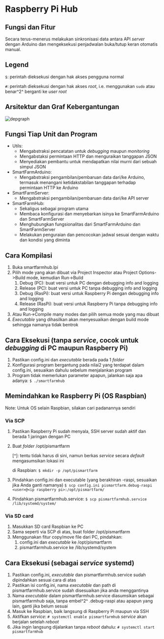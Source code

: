 #  

# Raspberry Pi Hub

## Fungsi dan Fitur

Secara terus-menerus melakukan sinkronisasi data antara API *server* dengan Arduino dan mengeksekusi penjadwalan buka/tutup keran otomatis manual.

## Legend

`$`: perintah dieksekusi dengan hak akses pengguna normal

`#`: perintah dieksekusi dengan hak akses *root*, i.e. menggunakan `sudo` atau benar^2^ berganti ke *user root*

## Arsitektur dan Graf Kebergantungan

![depgraph](/mnt/Data/Works/Free/Smart-Farm/docs/hub/depgraph.png)

## Fungsi Tiap Unit dan Program

* Utils:
  * Mengabstraksi pencatatan untuk *debugging* maupun *monitoring*
  * Mengabstaksi permintaan HTTP dan menguraikan tanggapan JSON
  * Menyediakan pembantu untuk mendapatkan nilai murni dari sebuah simpul JSON
* SmartFarmArduino:
  * Mengabstraksi pengambilan/pembaruan data dari/ke Arduino, termasuk menangani ketidakstabilan tanggapan terhadap permintaan HTTP ke Arduino
* SmartFarmServer:
  * Mengabstraksi pengambilan/pembaruan data dari/ke API server
* SmartFarmHub:
  * Sekaligus sebagai program utama
  * Membaca konfigurasi dan menyebarkan isinya ke SmartFarmArduino dan SmartFarmServer
  * Menghubungkan fungsionalitas dari SmartFarmArduino dan SmartFarmServer
  * Melakukan penguraian dan pencocokan jadwal sesuai dengan waktu dan kondisi yang diminta

## Cara Kompilasi

1. Buka smartfarmhub.lpi
2. Pilih mode yang akan dibuat via Project Inspector atau Project Options->Build mode, kemudian Run->Build
   1. Debug (PC): buat versi untuk PC dengan debugging info and logging
   2. Release (PC): buat versi untuk PC tanpa debugging info and logging
   3. Debug (RasPi): buat versi untuk Raspberry Pi dengan debugging info and logging
   4. Release (RasPi): buat versi untuk Raspberry Pi tanpa debugging info and logging
3. Atau Run->Compile many modes dan pilih semua mode yang mau dibuat
4. *Executable* yang dihasilkan akan menyesuaikan dengan build mode sehingga namanya tidak bentrok

## Cara Eksekusi (tanpa *service*, cocok untuk *debugging* di PC maupun Raspberry Pi)

1. Pastikan config.ini dan *executable* berada pada 1 *folder*
2. Konfigurasi program bergantung pada nilai2 yang terdapat dalam config.ini, sesuaikan dahulu sebelum menjalankan program
3. Program tidak memerlukan parameter apapun, jalankan saja apa adanya:
   `$ ./smartfarmhub`

## Memindahkan ke Raspberry Pi (OS Raspbian)

Note: Untuk OS selain Raspbian, silakan cari padanannya sendiri

### Via SCP

1. Pastikan Raspberry Pi sudah menyala, SSH server sudah aktif dan berada 1 jaringan dengan PC

2. Buat *folder* /opt/pismartfarm

   [^]: tentu tidak harus di sini, namun berkas *service* secara *default* mengasumsikan lokasi ini

    di Raspbian:
   `$ mkdir -p /opt/pismartfarm`

3. Pindahkan config.ini dan executable (yang berakhiran -raspi, sesuaikan jika Anda ganti namanya)
   `$ scp config.ini pismartfarm.debug-raspi <user>@<ip raspberry pi>:/opt/pismartfarm/ `

4. Pindahkan pismartfarmhub.service:
   `$ scp pismartfarmhub.service /lib/systemd/system/`

### Via SD card

1. Masukkan SD card Raspbian ke PC
2. Sama seperti via SCP di atas, buat folder /opt/pismartfarm
3. Menggunakan fitur copy/move file dari PC, pindahkan:
   1. config.ini dan *executable* ke /opt/pismartfarm
   2. pismartfarmhub.service ke /lib/systemd/system

## Cara Eksekusi (sebagai *service* systemd)

1. Pastikan config.ini, *executable* dan pismartfarmhub.service sudah dipindahkan sesuai cara di atas
2. Pastikan isi config.ini, nama *executable* dan path di pismartfarmhub.service sudah disesuaikan jika anda menggantinya
3. Nama *executable* dalam pismartfarmhub.service diasumsikan sebagai pismartfarmhub saja, tanpa embel^2^ .debug-raspi atau apapun yang lain, ganti jika belum sesuai
4. Masuk ke Raspbian, baik langsung di Raspberry Pi maupun via SSH
5. Aktifkan *service*:
   `# systemctl enable pismartfarmhub`
   *service* akan berjalan setelah *reboot*
6. Jika ingin langsung dijalankan tanpa *reboot* dahulu:
   `# systemctl start pismartfarmhub`

